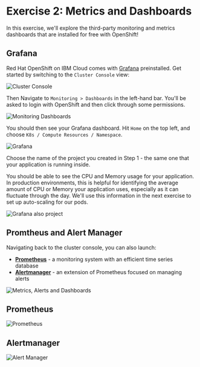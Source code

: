 # Exercise 2: Metrics and Dashboards

In this exercise, we'll explore the third-party monitoring and metrics dashboards that are installed for free with OpenShift!

## Grafana

Red Hat OpenShift on IBM Cloud comes with [Grafana](https://grafana.com/) preinstalled. Get started by switching to the `Cluster Console` view:

![Cluster Console](https://dsc.cloud/quickshare/console-cluster-view.png)

Then Navigate to `Monitoring > Dashboards` in the left-hand bar. You'll be asked to login with OpenShift and then click through some permissions.

![Monitoring Dashboards](https://dsc.cloud/quickshare/metrics.png)

You should then see your Grafana dashboard. Hit `Home` on the top left, and choose `K8s / Compute Resources / Namespace`.

![Grafana](https://dsc.cloud/quickshare/grafana-namespace.png)

Choose the name of the project you created in Step 1 - the same one that your application is running inside.

You should be able to see the CPU and Memory usage for your application. In production environments, this is helpful for identifying the average amount of CPU or Memory your application uses, especially as it can fluctuate through the day. We'll use this information in the next exercise to set up auto-scaling for our pods.

![Grafana also project](https://dsc.cloud/quickshare/grafana-graph.png)

## Promtheus and Alert Manager

Navigating back to the cluster console, you can also launch:

* **[Prometheus](https://prometheus.io/)** - a monitoring system with an efficient time series database
* **[Alertmanager](https://prometheus.io/docs/alerting/alertmanager/)** - an extension of Prometheus focused on managing alerts

![Metrics, Alerts and Dashboards]()

## Prometheus

![Prometheus](https://dsc.cloud/quickshare/prometheus-graph.png)

## Alertmanager

![Alert Manager]()